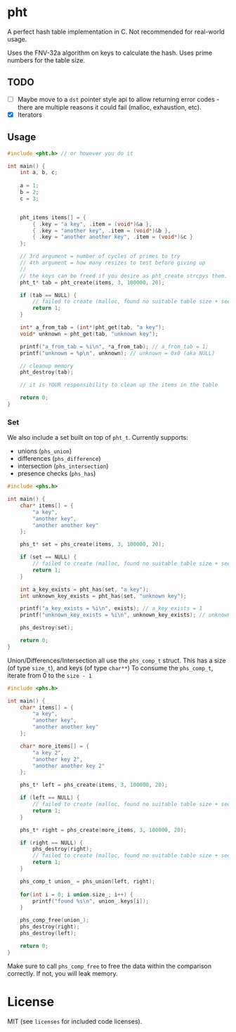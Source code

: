 # pht

A perfect hash table implementation in C. Not recommended for real-world usage.

Uses the FNV-32a algorithm on keys to calculate the hash. Uses prime numbers for the table size.

## TODO

- [ ] Maybe move to a `dst` pointer style api to allow returning error codes - there are multiple reasons it could fail (malloc, exhaustion, etc).
- [x] Iterators

## Usage
```c
#include <pht.h> // or however you do it

int main() {
    int a, b, c;
    
    a = 1;
    b = 2;
    c = 3;


    pht_items items[] = {
        { .key = "a key", .item = (void*)&a },
        { .key = "another key", .item = (void*)&b },
        { .key = "another another key", .item = (void*)&c }
    };

    // 3rd argument = number of cycles of primes to try
    // 4th argument = how many resizes to test before giving up
    //
    // the keys can be freed if you desire as pht_create strcpys them.
    pht_t* tab = pht_create(items, 3, 100000, 20);

    if (tab == NULL) {
        // failed to create (malloc, found no suitable table size + seed combo)
        return 1;
    }

    int* a_from_tab = (int*)pht_get(tab, "a key");
    void* unknown = pht_get(tab, "unknown key");

    printf("a_from_tab = %i\n", *a_from_tab); // a_from_tab = 1;
    printf("unknown = %p\n", unknown); // unknown = 0x0 (aka NULL)

    // cleanup memory
    pht_destroy(tab);

    // it is YOUR responsibility to clean up the items in the table

    return 0;
}
```

### Set

We also include a set built on top of `pht_t`. Currently supports:
- unions (`phs_union`)
- differences (`phs_difference`)
- intersection (`phs_intersection`)
- presence checks (`phs_has`)

```c
#include <phs.h>

int main() {
    char* items[] = {
        "a key",
        "another key",
        "another another key"
    };

    phs_t* set = phs_create(items, 3, 100000, 20);

    if (set == NULL) {
        // failed to create (malloc, found no suitable table size + seed combo)
        return 1;
    }

    int a_key_exists = pht_has(set, "a key");
    int unknown_key_exists = pht_has(set, "unknown key");

    printf("a_key_exists = %i\n", exists); // a_key_exists = 1
    printf("unknown_key_exists = %i\n", unknown_key_exists); // unknown_key_exists = 0

    phs_destroy(set);

    return 0;
}
```

Union/Differences/Intersection all use the `phs_comp_t` struct. This has a size (of type `size_t`), and keys (of type `char**`)
To consume the `phs_comp_t`, iterate from 0 to the `size - 1`

```c
#include <phs.h>

int main() {
    char* items[] = {
        "a key",
        "another key",
        "another another key"
    };

    char* more_items[] = {
        "a key 2",
        "another key 2",
        "another another key 2"
    };

    phs_t* left = phs_create(items, 3, 100000, 20);

    if (left == NULL) {
        // failed to create (malloc, found no suitable table size + seed combo)
        return 1;
    }

    phs_t* right = phs_create(more_items, 3, 100000, 20);

    if (right == NULL) {
        phs_destroy(right);
        // failed to create (malloc, found no suitable table size + seed combo)
        return 1;
    }

    phs_comp_t union_ = phs_union(left, right);
    
    for(int i = 0; i union.size_; i++) {
        printf("found %s\n", union_.keys[i]);
    }

    phs_comp_free(union_);
    phs_destroy(right);
    phs_destroy(left);

    return 0;
}
```

Make sure to call `phs_comp_free` to free the data within the comparison correctly. If not, you will leak memory.

# License

MIT (see `licenses` for included code licenses).